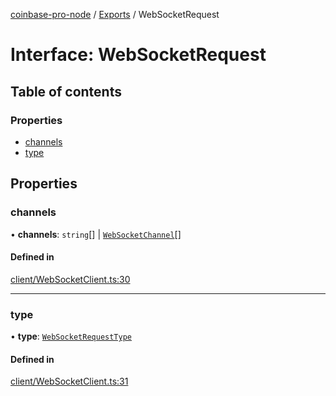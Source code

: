 [coinbase-pro-node](../README.md) / [Exports](../modules.md) / WebSocketRequest

# Interface: WebSocketRequest

## Table of contents

### Properties

- [channels](WebSocketRequest.md#channels)
- [type](WebSocketRequest.md#type)

## Properties

### channels

• **channels**: `string`[] \| [`WebSocketChannel`](WebSocketChannel.md)[]

#### Defined in

[client/WebSocketClient.ts:30](https://github.com/bennycode/coinbase-pro-node/blob/6b575f0/src/client/WebSocketClient.ts#L30)

---

### type

• **type**: [`WebSocketRequestType`](../enums/WebSocketRequestType.md)

#### Defined in

[client/WebSocketClient.ts:31](https://github.com/bennycode/coinbase-pro-node/blob/6b575f0/src/client/WebSocketClient.ts#L31)
